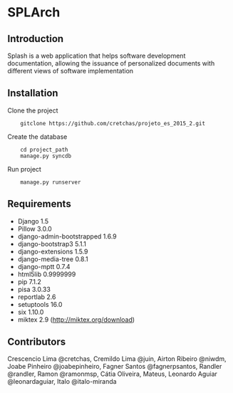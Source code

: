 SPLArch
=======================

Introduction
------------
Splash is a web application that helps software development documentation, allowing the issuance of personalized documents with different views of software implementation

Installation 
---------------------------

Clone the project

        gitclone https://github.com/cretchas/projeto_es_2015_2.git

Create the database

        cd project_path
        manage.py syncdb

Run project

        manage.py runserver


Requirements
---------------------------

  * Django	1.5
  * Pillow	3.0.0
  * django-admin-bootstrapped	1.6.9
  * django-bootstrap3	5.1.1	
  * django-extensions	1.5.9
  * django-media-tree	0.8.1
  * django-mptt	0.7.4
  * html5lib	0.9999999
  * pip	7.1.2	
  * pisa	3.0.33
  * reportlab	2.6
  * setuptools	16.0
  * six	1.10.0
  * miktex 2.9 (http://miktex.org/download)

Contributors
---------------------------

Crescencio Lima @cretchas, Cremildo Lima @juin, Airton Ribeiro @niwdm, Joabe Pinheiro @joabepinheiro, Fagner Santos @fagnerpsantos, Randler @randler, Ramon @ramonmsp, Cátia Oliveira, Mateus, Leonardo Aguiar @leonardaguiar, Italo @italo-miranda
